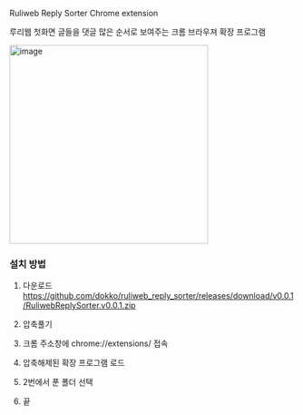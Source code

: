 Ruliweb Reply Sorter Chrome extension

루리웹 첫화면 글들을 댓글 많은 순서로 보여주는 크롬 브라우져 확장 프로그램

<img width="350" alt="image" src="https://github.com/user-attachments/assets/0c0bdd33-d7bf-4649-a3f8-071982c53ffd" />


### 설치 방법 

1. 다운로드
https://github.com/dokko/ruliweb_reply_sorter/releases/download/v0.0.1/RuliwebReplySorter.v0.0.1.zip

2. 압축풀기

3. 크롬 주소창에 chrome://extensions/ 접속

4. 압축해제된 확장 프로그램 로드

5. 2번에서 푼 폴더 선택

6. 끝
